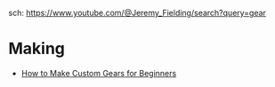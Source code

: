 sch: https://www.youtube.com/@Jeremy_Fielding/search?query=gear

# Making
- [How to Make Custom Gears for Beginners](https://youtu.be/DKE36Y5VGYs)
